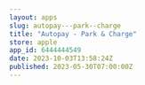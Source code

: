 ```yaml
---
layout: apps
slug: autopay---park--charge
title: "Autopay - Park & Charge"
store: apple
app_id: 6444444549
date: 2023-10-03T13:58:24Z
published: 2023-05-30T07:00:00Z
---
```

